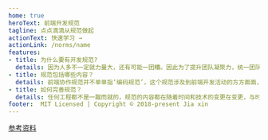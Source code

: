 ```yaml
---
home: true
heroText: 前端开发规范
tagline: 点点滴滴从规范做起
actionText: 快速学习 →
actionLink: /norms/name
features:
- title: 为什么要有开发规范?
  details: 因为人多不一定就力量大，还有可能一团糟。因此为了提升团队凝聚力，统一团队代码风格，优化团队协作效率，需要推出专门的《前端开发规范手册》来约束同一项目不同程序员的代码风格。
- title: 规范包括哪些内容？
  details: 前端协作规范并不单单指‘编码规范’，这个规范涉及到前端开发活动的方方面面，例如代码库的管理、前后端协作、代码规范、兼容性规范。
- title: 如何完善规范？
  details: 任何工程都不是一蹴而就的，规范的内容都在随着时间和技术的变更在变更，与时俱进，集思广益方能达到最佳的状态。
footer:  MIT Licensed | Copyright © 2018-present Jia xin
---
```


[参考资料](http://imweb.github.io/CodeGuide/)
